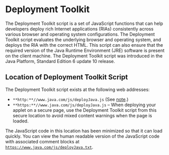 
# Deployment Toolkit

The Deployment Toolkit script is a set of JavaScript functions that can help developers deploy rich Internet applications (RIAs) consistently across various browser and operating system configurations. The Deployment Toolkit script evaluates the underlying browser and operating system, and deploys the RIA with the correct HTML. This script can also ensure that the required version of the Java Runtime Environment (JRE) software is present on the client machine. The Deployment Toolkit script was introduced in the Java Platform, Standard Edition 6 update 10 release.

## Location of Deployment Toolkit Script

The Deployment Toolkit script exists at the following web addresses:

- `**http:**//www.java.com/js/deployJava.js` (See [note](#note).)
- `**https:**//www.java.com/js/deployJava.js` &#8211; When deploying your applet on a secure page, use the Deployment Toolkit script from this secure location to avoid mixed content warnings when the page is loaded.

The JavaScript code in this location has been minimized so that it can load quickly. You can view the human readable version of the JavaScript code with associated comment blocks at
[`https://www.java.com/js/deployJava.txt`](https://www.java.com/js/deployJava.txt).
